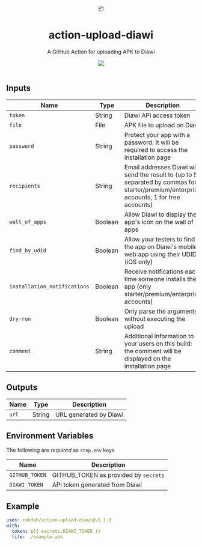 <div align="center">
  📦
</div>
<h1 align="center">
  action-upload-diawi
</h1>

<p align="center">
   A GitHub Action for uploading APK to Diawi
</p>

<div align="center">
  <a href="https://github.com/rnkdsh/action-upload-diawi/actions">
		<img src="https://github.com/rnkdsh/action-upload-diawi/workflows/Main/badge.svg"/>
	</a>
</div>

<br />

## Inputs

| Name                         | Type    | Description                                                                                                                              |
| ---------------------------- | ------- | ---------------------------------------------------------------------------------------------------------------------------------------- |
| `token`                      | String  | Diawi API access token                                                                                                                   |
| `file`                       | File    | APK file to upload on Diawi                                                                                                              |
| `password`                   | String  | Protect your app with a password. It will be required to access the installation page                                                    |
| `recipients`                 | String  | Email addresses Diawi will send the result to (up to 5 separated by commas for starter/premium/enterprise accounts, 1 for free accounts) |
| `wall_of_apps`               | Boolean | Allow Diawi to display the app's icon on the wall of apps                                                                                |
| `find_by_udid`               | Boolean | Allow your testers to find the app on Diawi\'s mobile web app using their UDID (iOS only)                                                |
| `installation_notifications` | Boolean | Receive notifications each time someone installs the app (only starter/premium/enterprise accounts)                                      |
| `dry-run`                    | Boolean | Only parse the arguments without executing the upload                                                                                    |
| `comment`                    | String  | Additional information to your users on this build: the comment will be displayed on the installation page                               |

## Outputs

| Name  | Type   | Description            |
| ----- | ------ | ---------------------- |
| `url` | String | URL generated by Diawi |

## Environment Variables

The following are _required_ as `step.env` keys

| Name           | Description                           |
| -------------- | ------------------------------------- |
| `GITHUB_TOKEN` | GITHUB_TOKEN as provided by `secrets` |
| `DIAWI_TOKEN`  | API token generated from Diawi        |

## Example

```yaml
uses: rnkdsh/action-upload-diawi@v1.1.0
with:
  token: ${{ secrets.DIAWI_TOKEN }}
  file: ./example.apk
```

